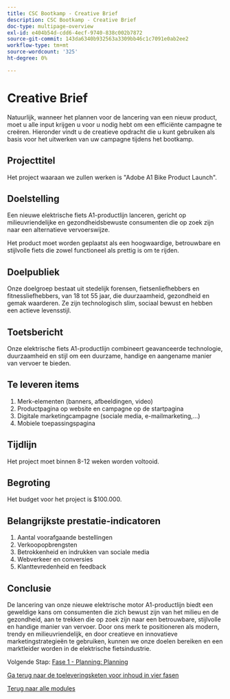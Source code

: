 ```yaml
---
title: CSC Bootkamp - Creative Brief
description: CSC Bootkamp - Creative Brief
doc-type: multipage-overview
exl-id: e404b54d-cdd6-4ecf-9740-838c002b7872
source-git-commit: 143da6340b932563a3309bb46c1c7091e0ab2ee2
workflow-type: tm+mt
source-wordcount: '325'
ht-degree: 0%

---
```


# Creative Brief

Natuurlijk, wanneer het plannen voor de lancering van een nieuw product, moet u alle input krijgen u voor u nodig hebt om een efficiënte campagne te creëren. Hieronder vindt u de creatieve opdracht die u kunt gebruiken als basis voor het uitwerken van uw campagne tijdens het bootkamp.

## Projecttitel

Het project waaraan we zullen werken is &quot;Adobe A1 Bike Product Launch&quot;.

## Doelstelling

Een nieuwe elektrische fiets A1-productlijn lanceren, gericht op milieuvriendelijke en gezondheidsbewuste consumenten die op zoek zijn naar een alternatieve vervoerswijze.

Het product moet worden geplaatst als een hoogwaardige, betrouwbare en stijlvolle fiets die zowel functioneel als prettig is om te rijden.

## Doelpubliek

Onze doelgroep bestaat uit stedelijk forensen, fietsenliefhebbers en fitnessliefhebbers, van 18 tot 55 jaar, die duurzaamheid, gezondheid en gemak waarderen. Ze zijn technologisch slim, sociaal bewust en hebben een actieve levensstijl.

## Toetsbericht

Onze elektrische fiets A1-productlijn combineert geavanceerde technologie, duurzaamheid en stijl om een duurzame, handige en aangename manier van vervoer te bieden.

## Te leveren items

1. Merk-elementen (banners, afbeeldingen, video)
1. Productpagina op website en campagne op de startpagina
1. Digitale marketingcampagne (sociale media, e-mailmarketing,...)
1. Mobiele toepassingspagina

## Tijdlijn

Het project moet binnen 8-12 weken worden voltooid.

## Begroting

Het budget voor het project is $100.000.

## Belangrijkste prestatie-indicatoren

1. Aantal voorafgaande bestellingen
1. Verkoopopbrengsten
1. Betrokkenheid en indrukken van sociale media
1. Webverkeer en conversies
1. Klanttevredenheid en feedback

## Conclusie

De lancering van onze nieuwe elektrische motor A1-productlijn biedt een geweldige kans om consumenten die zich bewust zijn van het milieu en de gezondheid, aan te trekken die op zoek zijn naar een betrouwbare, stijlvolle en handige manier van vervoer. Door ons merk te positioneren als modern, trendy en milieuvriendelijk, en door creatieve en innovatieve marketingstrategieën te gebruiken, kunnen we onze doelen bereiken en een marktleider worden in de elektrische fietsindustrie.


Volgende Stap: [ Fase 1 - Planning: Planning ](./phases/planning/planning.md)

[Ga terug naar de toeleveringsketen voor inhoud in vier fasen](./csc-in-4-phases.md)

[Terug naar alle modules](./overview.md)
